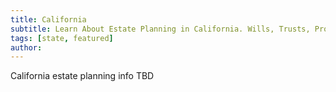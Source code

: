 ```yaml
---
title: California
subtitle: Learn About Estate Planning in California. Wills, Trusts, Probate, and More in California. Find a California Estate Attorney for Your Estate Planning Needs.
tags: [state, featured]
author:
---
```


California estate planning info TBD
